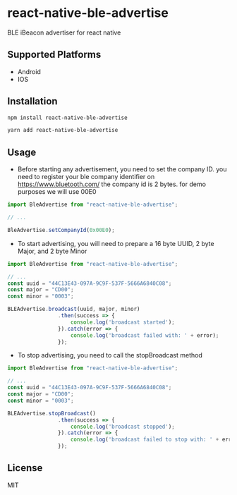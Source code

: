 # react-native-ble-advertise

BLE iBeacon advertiser for react native

## Supported Platforms
- Android
- IOS

## Installation

```sh
npm install react-native-ble-advertise
```

```sh
yarn add react-native-ble-advertise
```
## Usage
- Before starting any advertisement, you need to set the company ID.
you need to register your ble company identifier on https://www.bluetooth.com/
the company id is 2 bytes.
for demo purposes we will use 00E0
```js
import BleAdvertise from "react-native-ble-advertise";

// ...

BleAdvertise.setCompanyId(0x00E0);
```



- To start advertising, you will need to prepare a 16 byte UUID, 2 byte Major, and 2 byte Minor

```js
import BleAdvertise from "react-native-ble-advertise";

// ...
const uuid = "44C13E43-097A-9C9F-537F-5666A6840C08";
const major = "CD00";
const minor = "0003";

BLEAdvertise.broadcast(uuid, major, minor)
                .then(success => {
                    console.log('broadcast started');
                }).catch(error => { 
					console.log('broadcast failed with: ' + error);
				});
```

- To stop advertising, you need to call the stopBroadcast method
```js
import BleAdvertise from "react-native-ble-advertise";

// ...
const uuid = "44C13E43-097A-9C9F-537F-5666A6840C08";
const major = "CD00";
const minor = "0003";

BLEAdvertise.stopBroadcast()
                .then(success => {
                    console.log('broadcast stopped');
                }).catch(error => { 
					console.log('broadcast failed to stop with: ' + error);
				});
```

## License

MIT
